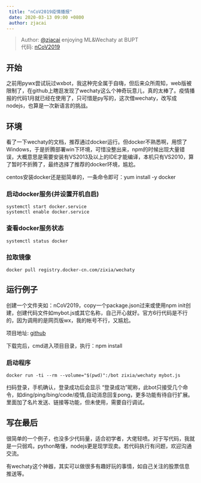 ```yaml
---
 title: "nCoV2019疫情播报"  
 date: 2020-03-13 09:00 +0800  
 author: zjacai
---
```


> Author: [@zjacai](https://github.com/zjacai) enjoying ML&Wechaty at BUPT  
代码: [nCoV2019](https://github.com/zjacai/nCoV2019)

## 开始 ##

 之前用pywx尝试玩过wxbot，我这种完全属于自嗨，但后来众所周知，web版被限制了，在github上瞎逛发现了wechaty这么个神奇玩意儿，真的太棒了。疫情播报的代码1月就已经在使用了，只可惜是py写的，这次借wechaty，改写成nodejs，也算是一次新语言的挑战。

## 环境 ##

看了一下wechaty的文档，推荐通过docker运行。但docker不熟悉啊，用惯了Windows，于是折腾部署win下环境，可惜没整出来，npm的时候出现大量错误，大概意思是需要安装有VS2013及以上的IDE才能编译，本机只有VS2010，算了暂时不折腾了，最终选择了推荐的docker环境，尴尬。

centos安装docker还是挺简单的，一条命令即可：yum install -y docker

### 启动docker服务(并设置开机自启) ###

    systemctl start docker.service
    systemctl enable docker.service

### 查看docker服务状态 ###

    systemctl status docker

### 拉取镜像 ###

    docker pull registry.docker-cn.com/zixia/wechaty

## 运行例子 ##

创建一个文件夹如：nCoV2019，copy一个package.json过来或使用npm init创建，创建代码文件如mybot.js或其它名称，自己开心就好。官方6行代码是不行的，因为调用的是网页版wx，我的帐号不行，又尴尬。

项目地址: [github](https://github.com/zjacai/nCoV2019)

下载完后，cmd进入项目目录，执行：npm install

### 启动程序 ###

    docker run -ti --rm --volume="$(pwd)":/bot zixia/wechaty mybot.js

扫码登录，手机确认，登录成功后会显示 “登录成功”昵称，此bot只接受几个命令，如ding/ping/bing/code/疫情,自动消息回复pong，更多功能有待自行扩展。里面加了名片发送、链接等功能，但未使用，需要自行调试。

## 写在最后 ##

很简单的一个例子，也没多少代码量，适合初学者，大佬轻喷。对于写代码，我就是一只弱鸡，python略懂，nodejs更是现学现卖。若代码执行有问题，欢迎沟通交流。

有wechaty这个神器，其实可以做很多有趣好玩的事情，如自己关注的股票信息推送等。
